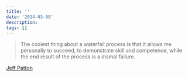 ```yaml
---
title: ''
date: '2014-03-08'
description:
tags: []
---
```


> The coolest thing about a waterfall process is that it allows me personally to succeed, to demonstrate skill and competence, while the end result of the process is a dismal failure.

[Jeff Patton](http://www.agileproductdesign.com/blog/agile_is_culture_not_process.html)
